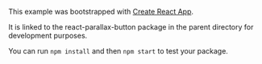 This example was bootstrapped with [Create React App](https://github.com/facebook/create-react-app).

It is linked to the react-parallax-button package in the parent directory for development purposes.

You can run `npm install` and then `npm start` to test your package.
